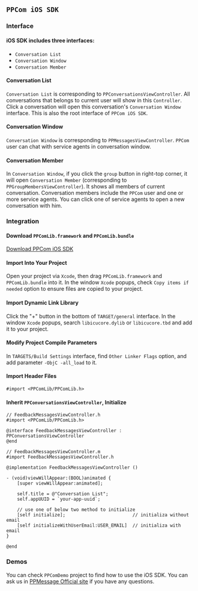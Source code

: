 ## `PPCom iOS SDK`

### Interface

#### iOS SDK includes three interfaces:

- `Conversation List`
- `Conversation Window`
- `Conversation Member`

#### Conversation List

`Conversation List` is corresponding to `PPConversationsViewController`. All conversations that belongs to current user will show in this `Controller`. Click a conversation will open this conversation's `Conversation Window` interface. This is also the root interface of `PPCom iOS SDK`.

#### Conversation Window

`Conversation Window` is corresponding to `PPMessagesViewController`. `PPCom` user can chat with service agents in conversation window.

#### Conversation Member

In `Conversation Window`, if you click the `group` button in right-top corner, it will open `Conversation Member` (corresponding to `PPGroupMembersViewController`). It shows all members of current conversation. Conversation members include the `PPCom` user and one or more service agents. You can click one of service agents to open a new conversation with him.

### Integration

#### Download `PPComLib.framework` and `PPComLib.bundle`
  [Download PPCom iOS SDK](https://github.com/PPMESSAGE/ppmessage/tree/master/ppmessage/ppcom/ios)

#### Import Into Your Project

Open your project via `Xcode`, then drag `PPComLib.framework` and `PPComLib.bundle` into it. In the window `Xcode` popups, check `Copy items if needed` option to ensure files are copied to your project.

#### Import Dynamic Link Library

Click the "+" button in the bottom of `TARGET/general` interface. In the window `Xcode` popups, search `libicucore.dylib` or `libicucore.tbd` and add it to your project.

#### Modify Project Compile Parameters

In `TARGETS/Build Settings` interface, find `Other Linker Flags` option, and add parameter `-ObjC -all_load` to it.

#### Import Header Files

```obj-c
#import <PPComLib/PPComLib.h>
```

#### Inherit `PPConversationsViewController`, Initialize

```obj-c
// FeedbackMessagesViewController.h
#import <PPComLib/PPComLib.h>

@interface FeedbackMessagesViewController : PPConversationsViewController
@end

// FeedbackMessagesViewController.m
#import FeedbackMessagesViewController.h

@implementation FeedbackMessagesViewController ()

- (void)viewWillAppear:(BOOL)animated {
    [super viewWillAppear:animated];

    self.title = @"Conversation List";
    self.appUUID = `your-app-uuid`;

    // use one of below two method to initialize
    [self initialize];                         // initializa without email
    [self initializeWithUserEmail:USER_EMAIL]  // initializa with email
}

@end
```

### Demos
You can check `PPComDemo` project to find how to use the iOS SDK. You can ask us in [PPMessage Official site](https://ppmessage.com) if you have any questions.
